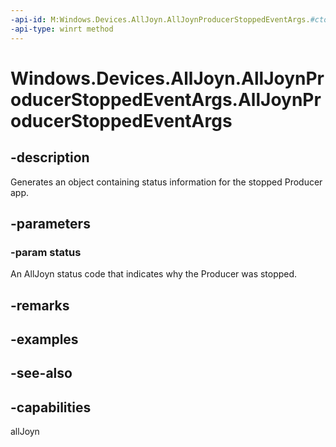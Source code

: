 ----api-id: M:Windows.Devices.AllJoyn.AllJoynProducerStoppedEventArgs.#ctor(System.Int32)
-api-type: winrt method
---<!-- Method syntaxpublic AllJoynProducerStoppedEventArgs(System.Int32 status)--># Windows.Devices.AllJoyn.AllJoynProducerStoppedEventArgs.AllJoynProducerStoppedEventArgs## -descriptionGenerates an object containing status information for the stopped Producer app.## -parameters### -param statusAn AllJoyn status code that indicates why the Producer was stopped.## -remarks## -examples## -see-also## -capabilitiesallJoyn